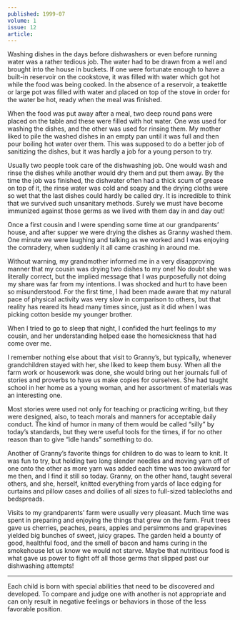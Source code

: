 ```yaml
---
published: 1999-07
volume: 1
issue: 12
article: 
---
```

Washing dishes in the days before dishwashers or even before running water was a rather tedious job. The water had to be drawn from a well and brought into the house in buckets. If one were fortunate enough to have a built-in reservoir on the cookstove, it was filled with water which got hot while the food was being cooked. In the absence of a reservoir, a teakettle or large pot was filled with water and placed on top of the stove in order for the water be hot, ready when the meal was finished.

When the food was put away after a meal, two deep round pans were placed on the table and these were filled with hot water. One was used for washing the dishes, and the other was used for rinsing them. My mother liked to pile the washed dishes in an empty pan until it was full and then pour boiling hot water over them. This was supposed to do a better job of sanitizing the dishes, but it was hardly a job for a young person to try.

Usually two people took care of the dishwashing job. One would wash and rinse the dishes while another would dry them and put them away. By the time the job was finished, the dishwater often had a thick scum of grease on top of it, the rinse water was cold and soapy and the drying cloths were so wet that the last dishes could hardly be called dry. It is incredible to think that we survived such unsanitary methods. Surely we must have become immunized against those germs as we lived with them day in and day out!

Once a first cousin and I were spending some time at our grandparents’ house, and after supper we were drying the dishes as Granny washed them. One minute we were laughing and talking as we worked and I was enjoying the comradery, when suddenly it all came crashing in around me.

Without warning, my grandmother informed me in a very disapproving manner that my cousin was drying two dishes to my one! No doubt she was literally correct, but the implied message that I was purposefully not doing my share was far from my intentions. I was shocked and hurt to have been so misunderstood. For the first time, I had been made aware that my natural pace of physical activity was very slow in comparison to others, but that reality has reared its head many times since, just as it did when I was picking cotton beside my younger brother.

When I tried to go to sleep that night, I confided the hurt feelings to my cousin, and her understanding helped ease the homesickness that had come over me.

I remember nothing else about that visit to Granny’s, but typically, whenever grandchildren stayed with her, she liked to keep them busy. When all the farm work or housework was done, she would bring out her journals full of stories and proverbs to have us make copies for ourselves. She had taught school in her home as a young woman, and her assortment of materials was an interesting one.

Most stories were used not only for teaching or practicing writing, but they were designed, also, to teach morals and manners for acceptable daily conduct. The kind of humor in many of them would be called “silly” by today’s standards, but they were useful tools for the times, if for no other reason than to give “idle hands” something to do.

Another of Granny’s favorite things for children to do was to learn to knit. It was fun to try, but holding two long slender needles and moving yarn off of one onto the other as more yarn was added each time was too awkward for me then, and I find it still so today. Granny, on the other hand, taught several others, and she, herself, knitted everything from yards of lace edging for curtains and pillow cases and doilies of all sizes to full-sized tablecloths and bedspreads.

Visits to my grandparents’ farm were usually very pleasant. Much time was spent in preparing and enjoying the things that grew on the farm. Fruit trees gave us cherries, peaches, pears, apples and persimmons and grapevines yielded big bunches of sweet, juicy grapes. The garden held a bounty of good, healthful food, and the smell of bacon and hams curing in the smokehouse let us know we would not starve. Maybe that nutritious food is what gave us power to fight off all those germs that slipped past our dishwashing attempts!


---- 
Each child is born with special abilities that need to be discovered and developed. To compare and judge one with another is not appropriate and can only result in negative feelings or behaviors in those of the less favorable position.
